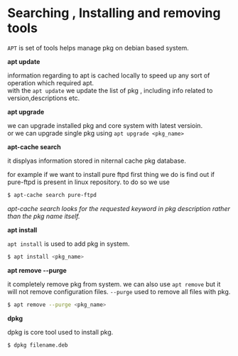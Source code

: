 # Searching , Installing and removing tools

`APT` is set of tools helps manage pkg on debian based system.

**apt update**

information regarding to apt is cached locally to speed up any sort of operation which required apt.<br>
with the `apt update` we update the list of pkg , including info related to version,descriptions etc.

**apt upgrade** 

we can upgrade installed pkg and core system with latest versioin.<br>
or we can upgrade single pkg using `apt upgrade <pkg_name>`

**apt-cache search**

it displyas information stored in niternal cache pkg database. <br>

for example if we want to install pure ftpd first thing we do is find out if pure-ftpd is present in linux repository. to do so we use 
	
```bash
$ apt-cache search pure-ftpd
```

*apt-cache search looks for the requested keyword in pkg description rather than the pkg name itself.*

**apt install**

`apt install` is used to add pkg in system.
```bash
$ apt install <pkg_name>
```

**apt remove --purge**

it completely remove pkg from system. we can also use `apt remove` but it will not remove configuration files. `--purge` used to remove all files with pkg.

```bash
$ apt remove --purge <pkg_name>
```

**dpkg**

dpkg is core tool used to install pkg.

```bash
$ dpkg filename.deb
```

